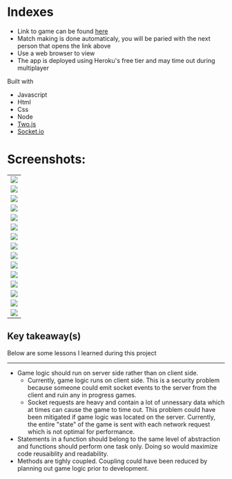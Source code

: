 # Indexes

* Link to game can be found [here](https://gunkar-singh-indexes-game.herokuapp.com/)
* Match making is done automaticaly, you will be paried with the next person that opens the link above
* Use a web browser to view
* The app is deployed using Heroku's free tier and may time out during multiplayer

Built with
* Javascript
* Html
* Css
* Node
* [Two.js](https://two.js.org/)
* [Socket.io](https://socket.io/)

# Screenshots:

<div>
    <table>
      <tr >
          <td><img src="./screenshots/1-Screen Shot 2021-08-23 at 8.58.36 PM.png" ></td>
      </tr>
      <tr>
          <td><img src="./screenshots/2-Screen Shot 2021-08-23 at 8.58.53 PM.png" ></td>
      </tr>
      <tr>
          <td><img src="./screenshots/3-Screen Shot 2021-08-23 at 9.01.11 PM.png" ></td>
      </tr>
      <tr>
          <td><img src="./screenshots/4-Screen Shot 2021-08-23 at 9.03.28 PM.png" ></td>
      </tr>
      <tr>
          <td><img src="./screenshots/5-Screen Shot 2021-08-23 at 9.05.40 PM.png" ></td>
      </tr>
      <tr>
          <td><img src="./screenshots/6-Screen Shot 2021-08-23 at 9.06.51 PM.png" ></td>
      </tr>
      <tr>
          <td><img src="./screenshots/7-Screen Shot 2021-08-23 at 9.08.00 PM.png" ></td>
      </tr>
      <tr>
          <td><img src="./screenshots/8-Screen Shot 2021-08-23 at 9.08.38 PM.png" ></td>
      </tr>
      <tr>
          <td><img src="./screenshots/9-Screen Shot 2021-08-23 at 9.09.22 PM.png" ></td>
      </tr>
      <tr>
          <td><img src="./screenshots/10-Screen Shot 2021-08-23 at 9.09.44 PM.png" ></td>
      </tr>
      <tr>
          <td><img src="./screenshots/11-Screen Shot 2021-08-23 at 9.10.11 PM.png" ></td>
      </tr>
      <tr>
          <td><img src="./screenshots/12-Screen Shot 2021-08-23 at 9.10.32 PM.png" ></td>
      </tr>
      <tr>
          <td><img src="./screenshots/13-Screen Shot 2021-08-23 at 9.11.06 PM.png" ></td>
      </tr>
      <tr>
          <td><img src="./screenshots/14-Screen Shot 2021-08-23 at 9.11.24 PM.png" ></td>
      </tr>
      <tr>
          <td><img src="./screenshots/15-Screen Shot 2021-08-23 at 9.11.35 PM.png" ></td>
      </tr>
    </table>
</div>

## Key takeaway(s)

Below are some lessons I learned during this project

<hr />

* Game logic should run on server side rather than on client side. 
   * Currently, game logic runs on client side. This is a security problem because someone could emit socket events to the server from the client and ruin any in progress games.
   * Socket requests are heavy and contain a lot of unnessary data which at times can cause the game to time out. This problem could have been mitigated if game logic was located on the server. Currently, the entire "state" of the game is sent with each network request which is not optimal for performance.
 * Statements in a function should belong to the same level of abstraction and functions should perform one task only. Doing so would maximize code reusaiblity and readability.
 * Methods are tighly coupled. Coupling could have been reduced by planning out game logic prior to development. 
